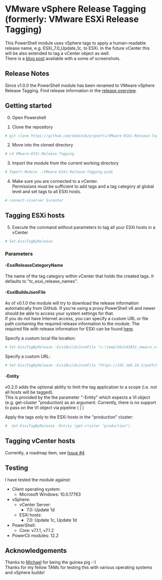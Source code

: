 # VMware vSphere Release Tagging (formerly: VMware ESXi Release Tagging)

This PowerShell module uses vSphere tags to apply a human-readable release name, e.g. ESXi_7.0_Update_1c, to ESXi.
In the future vCenter this will be also extended to tag a vCenter object as well.    
There is a [blog post](https://www.why-did-it.fail/blog/2021-02-set-esxi-release-names-with-tags/) available with a some of screenshots.

## Release Notes
Since v1.0.0 the PowerShell module has been renamed to VMware vSphere Release Tagging.
Find release information in the [release overview](https://github.com/dominikzorgnotti/VMware-vSphere-Release-Tagging/releases).

## Getting started

0. Open Powershell

1. Clone the repository  
```powershell
# git clone https://github.com/dominikzorgnotti/VMware-ESXi-Release-Tagging.git
```
2. Move into the cloned directory
```powershell
# cd VMware-ESXi-Release-Tagging
```
3. Import the module from the current working directory
```powershell
# Import-Module .\VMware-ESXi-Release-Tagging.psd1
```
4. Make sure you are connected to a vCenter.  
Permissions must be sufficient to add tags and a tag category at global level and set tags to all ESXi hosts.
```powershell
# connect-viserver $vcenter
```

## Tagging ESXi hosts

5. Execute the command without parameters to tag all your ESXi hosts in a vCenter 
```powershell
# Set-EsxiTagByRelease
```

### Parameters

#### -EsxiReleaseCategoryName
The name of the tag category within vCenter that holds the created tags. It defaults to "tc_esxi_release_names".

#### -EsxiBuildsJsonFile
As of v0.1.0 the module will try to download the release information automatically from GitHub. If you're using a proxy PowerShell v6 and newer should be able to access your system settings for that.  
If you do not have Internet access, you can specify a custom URL or file path containing the required release information to the module. The required file with release information for ESXi can be found [here](https://raw.githubusercontent.com/dominikzorgnotti/vmware_product_releases_machine-readable/main/index/kb2143832_vmware_vsphere_esxi_table0_release_as-index.json).

Specify a custom local file location:
```powershell
# Set-EsxiTagByRelease -EsxiBuildsJsonFile "c:\temp\kb2143832_vmware_vsphere_esxi_table0_release_as-index.json"
```
Specify a custom URL:
```powershell
# Set-EsxiTagByRelease -EsxiBuildsJsonFile "https://192.168.10.2/path/kb2143832_vmware_vsphere_esxi_table0_release_as-index.json"
```

#### -Entity
v0.2.0 adds the optional ability to limit the tag application to a scope (i.e. not all hosts will be tagged).  
This is provided by the the parameter "-Entity" which expects a VI object (e.g. get-cluster "production) as an argument.
Currently, there is no support to pass on the VI object via pipeline ( | )

Apply the tags only to the ESXi hosts in the "production" cluster:
```powershell
#  Set-EsxiTagByRelease -Entity (get-cluster "production")
```

## Tagging vCenter hosts
Currently, a roadmap item, see [Issue #4](https://github.com/dominikzorgnotti/VMware-vSphere-Release-Tagging/issues/4)


## Testing
I have tested the module against:

- Client operating system:
  - Microsoft Windows: 10.0.17763
- vSphere:
  - vCenter Server:
    -  7.0: Update 1d
  - ESXi hosts:
    - 7.0: Update 1c, Update 1d
- PowerShell: 
  - Core: v7.1.1, v7.1.2
- PowerCli modules: 12.2

## Acknowledgements

Thanks to [Michael](https://github.com/mdhemmi) for being the guinea pig :-)  
Thanks for my fellow TAMs for testing this with various operating systems and vSphere builds!